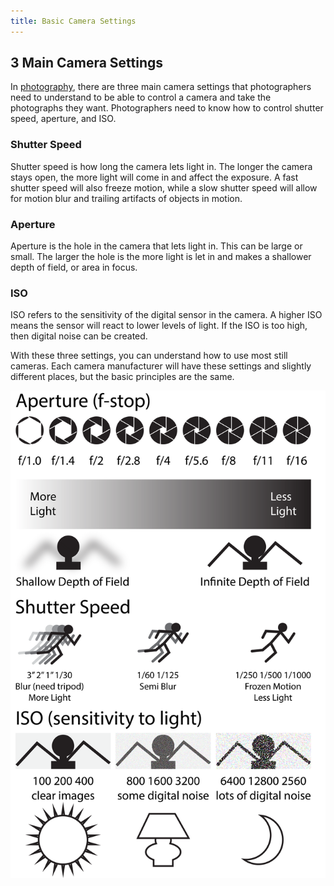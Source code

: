 ```yaml
---
title: Basic Camera Settings
---
```


## 3 Main Camera Settings

In [photography](photography.md), there are three main camera settings that photographers need to understand to be able to control a camera and take the photographs they want. Photographers need to know how to control shutter speed, aperture, and ISO.

### Shutter Speed

Shutter speed is how long the camera lets light in. The longer the camera stays open, the more light will come in and affect the exposure. A fast shutter speed will also freeze motion, while a slow shutter speed will allow for motion blur and trailing artifacts of objects in motion.

### Aperture

Aperture is the hole in the camera that lets light in. This can be large or small. The larger the hole is the more light is let in and makes a shallower depth of field, or area in focus.

### ISO

ISO refers to the sensitivity of the digital sensor in the camera. A higher ISO means the sensor will react to lower levels of light. If the ISO is too high, then digital noise can be created.

With these three settings, you can understand how to use most still cameras. Each camera manufacturer will have these settings and slightly different places, but the basic principles are the same.

![2021-09-22-Camera-Cheat-Sheet-Whatmakeart](./2021-09-22-Camera-Cheat-Sheet-Whatmakeart.png "Photography Cheatsheet: <a href='https://whatmakeart.com/'>What Make Art</a>")
